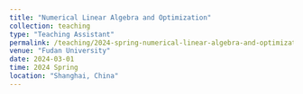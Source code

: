 ```yaml
---
title: "Numerical Linear Algebra and Optimization"
collection: teaching
type: "Teaching Assistant"
permalink: /teaching/2024-spring-numerical-linear-algebra-and-optimization
venue: "Fudan University"
date: 2024-03-01
time: 2024 Spring
location: "Shanghai, China"
---
```

